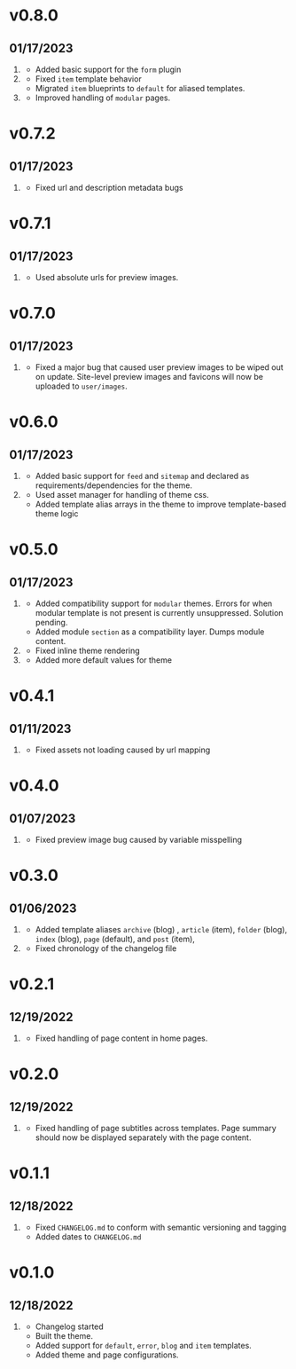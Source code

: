 # v0.8.0
## 01/17/2023

1. [](#new)
	* Added basic support for the `form` plugin
2. [](#bugfix)
	* Fixed `item` template behavior
	* Migrated `item` blueprints to `default` for aliased templates.
3. [](#improved)
	* Improved handling of `modular` pages.

# v0.7.2
## 01/17/2023

1. [](#bugfix)
	* Fixed url and description metadata bugs

# v0.7.1
## 01/17/2023

1. [](#bugfix)
	* Used absolute urls for preview images.

# v0.7.0
## 01/17/2023

1. [](#bugfix)
	* Fixed a major bug that caused user preview images to be wiped out on update. Site-level preview images and favicons will now be uploaded to `user/images`.

# v0.6.0
## 01/17/2023

1. [](#new)
	* Added basic support for `feed` and `sitemap` and declared as requirements/dependencies for the theme.
2. [](#improved)
	* Used asset manager for handling of theme css.
	* Added template alias arrays in the theme to improve template-based theme logic

# v0.5.0
## 01/17/2023

1. [](#new)
	* Added compatibility support for `modular` themes. Errors for when modular template is not present is currently unsuppressed. Solution pending.
	* Added module `section` as a compatibility layer. Dumps module content.
2. [](#bugfix)
	* Fixed inline theme rendering
3. [](#improved)
	* Added more default values for theme

# v0.4.1
## 01/11/2023

1. [](#bugfix)
	* Fixed assets not loading caused by url mapping

# v0.4.0
## 01/07/2023

1. [](#bugfix)
	* Fixed preview image bug caused by variable misspelling

# v0.3.0
## 01/06/2023

1. [](#new)
	* Added template aliases `archive` (blog) , `article` (item), `folder` (blog), `index` (blog), `page` (default), and `post` (item), 
2. [](#bugfix)
	* Fixed chronology of the changelog file

# v0.2.1
## 12/19/2022

1. [](#bugfix)
	* Fixed handling of page content in home pages.
	
# v0.2.0
## 12/19/2022

1. [](#bugfix)
	* Fixed handling of page subtitles across templates. Page summary should now be displayed separately with the page content.

# v0.1.1
## 12/18/2022

1. [](#improved)
	* Fixed `CHANGELOG.md` to conform with semantic versioning and tagging
	* Added dates to `CHANGELOG.md`


# v0.1.0
## 12/18/2022

1. [](#new)
	* Changelog started
	* Built the theme.
	* Added support for `default`, `error`, `blog` and `item` templates.
	* Added theme and page configurations.